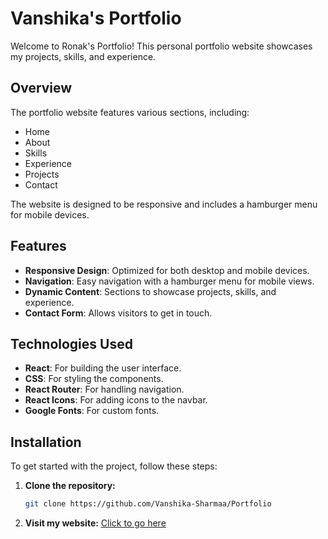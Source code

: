 # Vanshika's Portfolio

Welcome to Ronak's Portfolio! This personal portfolio website showcases my projects, skills, and experience.

## Overview

The portfolio website features various sections, including:
- Home
- About
- Skills
- Experience
- Projects
- Contact

The website is designed to be responsive and includes a hamburger menu for mobile devices.

## Features

- **Responsive Design**: Optimized for both desktop and mobile devices.
- **Navigation**: Easy navigation with a hamburger menu for mobile views.
- **Dynamic Content**: Sections to showcase projects, skills, and experience.
- **Contact Form**: Allows visitors to get in touch.

## Technologies Used

- **React**: For building the user interface.
- **CSS**: For styling the components.
- **React Router**: For handling navigation.
- **React Icons**: For adding icons to the navbar.
- **Google Fonts**: For custom fonts.

## Installation

To get started with the project, follow these steps:

1. **Clone the repository:**

   ```bash
   git clone https://github.com/Vanshika-Sharmaa/Portfolio

2. **Visit my website:**
   [Click to go here](https://vanshika-sharmaa.github.io/Portfolio/)
   